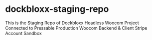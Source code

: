 # dockbloxx-staging-repo
This is the Staging Repo of Dockbloxx Headless Woocom Project Connected to Pressable Production Woocom Backend &amp; Client Stripe Account Sandbox
